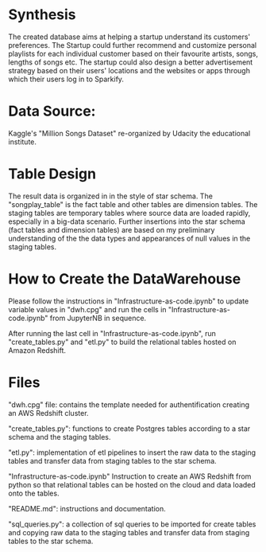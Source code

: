 # Synthesis

The created database aims at helping a startup understand its customers' preferences. 
The Startup could further recommend and customize personal playlists for each individual 
customer based on their favourite artists, songs, lengths of songs etc.
The startup could also design a better advertisement strategy based on their users' 
locations and the websites or apps through which their users log in to Sparkify.

# Data Source:

Kaggle's "Million Songs Dataset" re-organized by Udacity the educational institute.

# Table Design

The result data is organized in in the style of star schema. 
The "songplay_table" is the fact table and other tables are dimension tables.
The staging tables are temporary tables where source data are loaded rapidly, 
especially in a big-data scenario. Further insertions into the star schema (fact tables and dimension tables) are based on
my preliminary understanding of the the data types and appearances of null values in the staging tables.

# How to Create the DataWarehouse

Please follow the instructions in  "Infrastructure-as-code.ipynb" to update variable values in
"dwh.cpg" and run the cells in "Infrastructure-as-code.ipynb" from JupyterNB in sequence.

After running the last cell in "Infrastructure-as-code.ipynb", run "create_tables.py" and
"etl.py" to build the relational tables hosted on Amazon Redshift.

# Files

"dwh.cpg" file: contains the template needed for authentification creating
an AWS Redshift cluster.

"create_tables.py": functions to create Postgres tables according to a star schema 
and the staging tables.

"etl.py": implementation of etl pipelines to insert the raw data to the staging tables and 
transfer data from staging tables to the star schema.

"Infrastructure-as-code.ipynb" Instruction to create an AWS Redshift from python so that
relational tables can be hosted on the cloud and data loaded onto the tables.

"README.md": instructions and documentation.

"sql_queries.py": a collection of sql queries to be imported for create tables and copying
raw data to the staging tables and transfer data from staging tables to the star schema.
